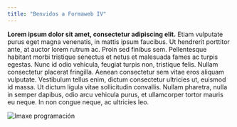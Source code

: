 ```yaml
---
title: "Benvidos a Formaweb IV"
---
```


__Lorem ipsum dolor sit amet, consectetur adipiscing elit.__ Etiam vulputate purus eget magna venenatis, in mattis ipsum faucibus. Ut hendrerit porttitor ante, at auctor lorem rutrum ac. Proin sed finibus sem. Pellentesque habitant morbi tristique senectus et netus et malesuada fames ac turpis egestas. Nunc id odio vehicula, feugiat turpis non, tristique felis. Nullam consectetur placerat fringilla. Aenean consectetur sem vitae eros aliquam vulputate. Vestibulum tellus enim, dictum consectetur ultricies ut, euismod id massa. Ut dictum ligula vitae sollicitudin convallis. Nullam pharetra, nulla in semper dapibus, odio arcu vehicula purus, et ullamcorper tortor mauris eu neque. In non congue neque, ac ultricies leo.

![Imaxe programación](https://cdn2.iconfinder.com/data/icons/development-36/200/team-coding-2--team-coding-PROGRAMMING-SOFTWARE-WEB-DEVELOPMENT-DEVELOPERS-APP-PC-MAC-WORK-HTML-256.png)
